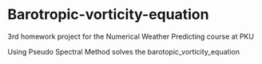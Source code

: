 # Barotropic-vorticity-equation
3rd homework project for the Numerical Weather Predicting course at PKU

Using Pseudo Spectral Method solves the barotopic_vorticity_equation
